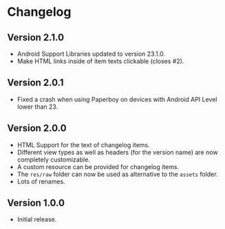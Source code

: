 Changelog
=========

Version 2.1.0
-------------
- Android Support Libraries updated to version 23.1.0.
- Make HTML links inside of item texts clickable (closes #2).

Version 2.0.1
-------------
- Fixed a crash when using Paperboy on devices with Android API Level lower
than 23.

Version 2.0.0
-------------
- HTML Support for the text of changelog items.
- Different view types as well as headers (for the version name) are now
completely customizable.
- A custom resource can be provided for changelog items.
- The `res/raw` folder can now be used as alternative to the `assets`
folder.
- Lots of renames.

Version 1.0.0
-------------

- Initial release.
